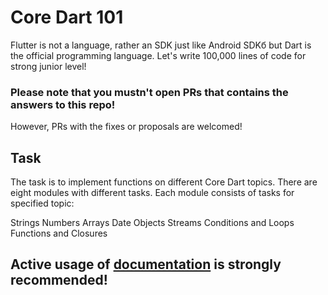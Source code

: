 # Core Dart 101
 Flutter is not a language, rather an SDK just like Android SDKб but Dart is the official programming language. Let's write 100,000 lines of code for strong junior level!

### Please note that you mustn't open PRs that contains the answers to this repo!

However, PRs with the fixes or proposals are welcomed!

## Task
The task is to implement functions on different Core Dart topics. There are eight modules with different tasks. Each module consists of tasks for specified topic:

Strings
Numbers
Arrays
Date
Objects
Streams
Conditions and Loops
Functions and Closures

## Active usage of [documentation](https://dart.dev/guides) is strongly recommended!
